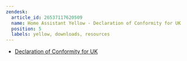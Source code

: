 ```yaml
---
zendesk:
  article_id: 26537117620509
  name: Home Assistant Yellow - Declaration of Conformity for UK
  position: 5
  labels: yellow, downloads, resources
---
```


- [Declaration of Conformity for UK](/static/docs/yellow/Yellow_DoC_UKCA.pdf)
